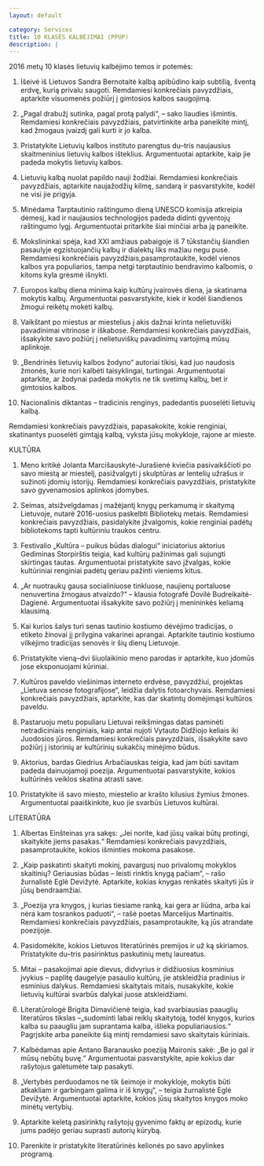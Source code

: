 ```yaml
---
layout: default

category: Services
title: 10 KLASĖS KALBĖJIMAI (PPUP)
description: |
---
```

2016 metų 10 klasės lietuvių kalbėjimo temos ir potemės:

1. Išeivė iš Lietuvos Sandra Bernotaitė kalbą apibūdino kaip subtilią, šventą erdvę, kurią privalu saugoti. Remdamiesi konkrečiais pavyzdžiais, aptarkite visuomenės požiūrį į gimtosios kalbos saugojimą.

2. „Pagal drabužį sutinka, pagal protą palydi“, – sako liaudies išmintis. Remdamiesi konkrečiais pavyzdžiais, patvirtinkite arba paneikite mintį, kad žmogaus įvaizdį gali kurti ir jo kalba.

3. Pristatykite Lietuvių kalbos instituto parengtus du–tris naujausius skaitmeninius lietuvių kalbos išteklius. Argumentuotai aptarkite, kaip jie padeda mokytis lietuvių kalbos.

4. Lietuvių kalbą nuolat papildo nauji žodžiai. Remdamiesi konkrečiais pavyzdžiais, aptarkite naujažodžių kilmę, sandarą ir pasvarstykite, kodėl ne visi jie prigyja.

5. Minėdama Tarptautinio raštingumo dieną UNESCO komisija atkreipia dėmesį, kad ir naujausios technologijos padeda didinti gyventojų raštingumo lygį. Argumentuotai pritarkite šiai minčiai arba ją paneikite.

6. Mokslininkai spėja, kad XXI amžiaus pabaigoje iš 7 tūkstančių šiandien pasaulyje egzistuojančių kalbų ir dialektų liks mažiau negu pusė. Remdamiesi konkrečiais pavyzdžiais,pasamprotaukite, kodėl vienos kalbos yra populiarios, tampa netgi tarptautinio bendravimo kalbomis, o kitoms kyla grėsmė išnykti.

7. Europos kalbų diena minima kaip kultūrų įvairovės diena, ja skatinama mokytis kalbų. Argumentuotai pasvarstykite, kiek ir kodėl šiandienos žmogui reikėtų mokėti kalbų.

8. Vaikštant po miestus ar miestelius į akis dažnai krinta nelietuviški pavadinimai vitrinose ir iškabose. Remdamiesi konkrečiais pavyzdžiais, išsakykite savo požiūrį į nelietuviškų pavadinimų vartojimą mūsų aplinkoje.

9. „Bendrinės lietuvių kalbos žodyno“ autoriai tikisi, kad juo naudosis žmonės, kurie nori kalbėti taisyklingai, turtingai. Argumentuotai aptarkite, ar žodynai padeda mokytis ne tik svetimų kalbų, bet ir gimtosios kalbos.

10. Nacionalinis diktantas – tradicinis renginys, padedantis puoselėti lietuvių kalbą.

Remdamiesi konkrečiais pavyzdžiais, papasakokite, kokie renginiai, skatinantys puoselėti gimtąją kalbą, vyksta jūsų mokykloje, rajone ar mieste.

KULTŪRA

1. Meno kritikė Jolanta Marcišauskytė-Jurašienė kviečia pasivaikščioti po savo miestą ar miestelį, pasižvalgyti į skulptūras ar lentelių užrašus ir sužinoti įdomių istorijų. Remdamiesi konkrečiais pavyzdžiais, pristatykite savo gyvenamosios aplinkos įdomybes.

2. Seimas, atsižvelgdamas į mažėjantį knygų perkamumą ir skaitymą Lietuvoje, nutarė 2016-uosius paskelbti Bibliotekų metais. Remdamiesi konkrečiais pavyzdžiais, pasidalykite įžvalgomis, kokie renginiai padėtų bibliotekoms tapti kultūriniu traukos centru.

3. Festivalio „Kultūra – puikus būdas dialogui“ iniciatorius aktorius Gediminas Storpirštis teigia, kad kultūrų pažinimas gali sujungti skirtingas tautas. Argumentuotai pristatykite savo įžvalgas, kokie kultūriniai renginiai padėtų geriau pažinti vieniems kitus.

4. „Ar nuotraukų gausa socialiniuose tinkluose, naujienų portaluose nenuvertina žmogaus atvaizdo?“ – klausia fotografė Dovilė Budreikaitė-Dagienė. Argumentuotai išsakykite savo požiūrį į menininkės keliamą klausimą.

5. Kai kurios šalys turi senas tautinio kostiumo dėvėjimo tradicijas, o etiketo žinovai jį prilygina vakarinei aprangai. Aptarkite tautinio kostiumo vilkėjimo tradicijas senovės ir šių dienų Lietuvoje.

6. Pristatykite vieną–dvi šiuolaikinio meno parodas ir aptarkite, kuo įdomūs jose eksponuojami kūriniai.

7. Kultūros paveldo viešinimas interneto erdvėse, pavyzdžiui, projektas „Lietuva senose fotografijose“, leidžia dalytis fotoarchyvais. Remdamiesi konkrečiais pavyzdžiais, aptarkite, kas dar skatintų domėjimąsi kultūros paveldu.

8. Pastaruoju metu populiaru Lietuvai reikšmingas datas paminėti netradiciniais renginiais, kaip antai nujoti Vytauto Didžiojo keliais iki Juodosios jūros. Remdamiesi konkrečiais pavyzdžiais, išsakykite savo požiūrį į istorinių ar kultūrinių sukakčių minėjimo būdus.

9. Aktorius, bardas Giedrius Arbačiauskas teigia, kad jam būti savitam padeda dainuojamoji poezija. Argumentuotai pasvarstykite, kokios kultūrinės veiklos skatina atrasti save.

10. Pristatykite iš savo miesto, miestelio ar krašto kilusius žymius žmones. Argumentuotai paaiškinkite, kuo jie svarbūs Lietuvos kultūrai.

LITERATŪRA

1. Albertas Einšteinas yra sakęs: „Jei norite, kad jūsų vaikai būtų protingi, skaitykite jiems pasakas.“ Remdamiesi konkrečiais pavyzdžiais, pasamprotaukite, kokios išminties mokoma pasakose.

2. „Kaip paskatinti skaityti mokinį, pavargusį nuo privalomų mokyklos skaitinių? Geriausias būdas – leisti rinktis knygą pačiam“, – rašo žurnalistė Eglė Devižytė. Aptarkite, kokias knygas renkatės skaityti jūs ir jūsų bendraamžiai.

3. „Poezija yra knygos, į kurias tiesiame ranką, kai gera ar liūdna, arba kai nėra kam tosrankos paduoti“, – rašė poetas Marcelijus Martinaitis. Remdamiesi konkrečiais pavyzdžiais, pasamprotaukite, ką jūs atrandate poezijoje.

4. Pasidomėkite, kokios Lietuvos literatūrinės premijos ir už ką skiriamos. Pristatykite du–tris pasirinktus paskutinių metų laureatus.

5. Mitai – pasakojimai apie dievus, didvyrius ir didžiuosius kosminius įvykius – paplitę daugelyje pasaulio kultūrų, jie atskleidžia pradinius ir esminius dalykus. Remdamiesi skaitytais mitais, nusakykite, kokie lietuvių kultūrai svarbūs dalykai juose atskleidžiami.

6. Literatūrologė Brigita Dimavičienė teigia, kad svarbiausias paauglių literatūros tikslas –„sudominti labai reiklų skaitytoją, todėl knygos, kurios kalba su paaugliu jam suprantama kalba, išlieka populiariausios.“ Pagrįskite arba paneikite šią mintį remdamiesi savo skaitytais kūriniais.

7. Kalbėdamas apie Antano Baranausko poeziją Maironis sakė: „Be jo gal ir mūsų nebūtų buvę.“ Argumentuotai pasvarstykite, apie kokius dar rašytojus galėtumėte taip pasakyti.

8. „Vertybės perduodamos ne tik šeimoje ir mokykloje, mokytis būti atkakliam ir garbingam galima ir iš knygų“, – teigia žurnalistė Eglė Devižytė. Argumentuotai aptarkite, kokios jūsų skaitytos knygos moko minėtų vertybių.

9. Aptarkite keletą pasirinktų rašytojų gyvenimo faktų ar epizodų, kurie jums padėjo geriau suprasti autorių kūrybą.

10. Parenkite ir pristatykite literatūrinės kelionės po savo apylinkes programą.
